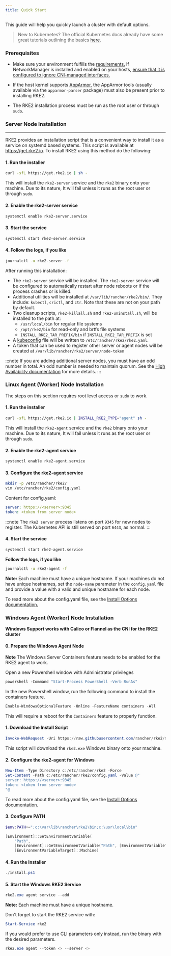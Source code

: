 ```yaml
---
title: Quick Start
---
```


This guide will help you quickly launch a cluster with default options.

> New to Kubernetes? The official Kubernetes docs already have some great tutorials outlining the basics [here](https://kubernetes.io/docs/tutorials/kubernetes-basics/).

### Prerequisites

- Make sure your environment fulfills the [requirements.](requirements.md)
If NetworkManager is installed and enabled on your hosts, [ensure that it is configured to ignore CNI-managed interfaces.](../known_issues.md#networkmanager)

- If the host kernel supports [AppArmor](https://apparmor.net/), the AppArmor tools (usually available via the `apparmor-parser` package) must also be present prior to installing RKE2.

- The RKE2 installation process must be run as the root user or through `sudo`.

### Server Node Installation
--------------
RKE2 provides an installation script that is a convenient way to install it as a service on systemd based systems. This script is available at https://get.rke2.io. To install RKE2 using this method do the following:

#### 1. Run the installer

```sh
curl -sfL https://get.rke2.io | sh -
```

This will install the `rke2-server` service and the `rke2` binary onto your machine. Due to its nature, It will fail unless it runs as the root user or through `sudo`.

#### 2. Enable the rke2-server service

```sh
systemctl enable rke2-server.service
```

#### 3. Start the service

```sh
systemctl start rke2-server.service
```

#### 4. Follow the logs, if you like

```sh
journalctl -u rke2-server -f
```

After running this installation:

* The `rke2-server` service will be installed. The `rke2-server` service will be configured to automatically restart after node reboots or if the process crashes or is killed.
* Additional utilities will be installed at `/var/lib/rancher/rke2/bin/`. They include: `kubectl`, `crictl`, and `ctr`. Note that these are not on your path by default.
* Two cleanup scripts, `rke2-killall.sh` and `rke2-uninstall.sh`, will be installed to the path at:
    - `/usr/local/bin` for regular file systems
    - `/opt/rke2/bin` for read-only and brtfs file systems
    - `INSTALL_RKE2_TAR_PREFIX/bin` if `INSTALL_RKE2_TAR_PREFIX` is set
* A [kubeconfig](https://kubernetes.io/docs/concepts/configuration/organize-cluster-access-kubeconfig/) file will be written to `/etc/rancher/rke2/rke2.yaml`.
* A token that can be used to register other server or agent nodes will be created at `/var/lib/rancher/rke2/server/node-token`

:::note
If you are adding additional server nodes, you must have an odd number in total. An odd number is needed to maintain quorum. See the [High Availability documentation](ha.md) for more details.
:::

### Linux Agent (Worker) Node Installation

The steps on this section requires root level access or `sudo` to work.

#### 1. Run the installer

```sh
curl -sfL https://get.rke2.io | INSTALL_RKE2_TYPE="agent" sh -
```

This will install the `rke2-agent` service and the `rke2` binary onto your machine. Due to its nature, It will fail unless it runs as the root user or through `sudo`.

#### 2. Enable the rke2-agent service

```sh
systemctl enable rke2-agent.service
```

#### 3. Configure the rke2-agent service

```sh
mkdir -p /etc/rancher/rke2/
vim /etc/rancher/rke2/config.yaml
```

Content for config.yaml:

```yaml
server: https://<server>:9345
token: <token from server node>
```

:::note
The `rke2 server` process listens on port `9345` for new nodes to register. The Kubernetes API is still served on port `6443`, as normal.
:::

#### 4. Start the service

```sh
systemctl start rke2-agent.service
```

**Follow the logs, if you like**

```sh
journalctl -u rke2-agent -f
```

**Note:** Each machine must have a unique hostname. If your machines do not have unique hostnames, set the `node-name` parameter in the `config.yaml` file and provide a value with a valid and unique hostname for each node.

To read more about the config.yaml file, see the [Install Options documentation.](configuration.md#configuration-file)

### Windows Agent (Worker) Node Installation
**Windows Support works with Calico or Flannel as the CNI for the RKE2 cluster**

#### 0. Prepare the Windows Agent Node
**Note** The Windows Server Containers feature needs to be enabled for the RKE2 agent to work.

Open a new Powershell window with Administrator privileges
```powershell
powershell -Command "Start-Process PowerShell -Verb RunAs"
```

In the new Powershell window, run the following command to install the containers feature.
```powershell
Enable-WindowsOptionalFeature -Online -FeatureName containers -All
```
This will require a reboot for the `Containers` feature to properly function.

#### 1. Download the Install Script
```powershell
Invoke-WebRequest -Uri https://raw.githubusercontent.com/rancher/rke2/master/install.ps1 -Outfile install.ps1
```
This script will download the `rke2.exe` Windows binary onto your machine.

#### 2. Configure the rke2-agent for Windows
```powershell
New-Item -Type Directory c:/etc/rancher/rke2 -Force
Set-Content -Path c:/etc/rancher/rke2/config.yaml -Value @"
server: https://<server>:9345
token: <token from server node>
"@
```

To read more about the config.yaml file, see the [Install Options documentation.](configuration.md#configuration-file)


#### 3. Configure PATH 
```powershell
$env:PATH+=";c:\var\lib\rancher\rke2\bin;c:\usr\local\bin"

[Environment]::SetEnvironmentVariable(
    "Path",
    [Environment]::GetEnvironmentVariable("Path", [EnvironmentVariableTarget]::Machine) + ";c:\var\lib\rancher\rke2\bin;c:\usr\local\bin",
    [EnvironmentVariableTarget]::Machine)
```
#### 4. Run the Installer
```powershell
./install.ps1
```

#### 5. Start the Windows RKE2 Service
```powershell
rke2.exe agent service --add
```
**Note:** Each machine must have a unique hostname. 

Don't forget to start the RKE2 service with:

```powershell
Start-Service rke2
```

If you would prefer to use CLI parameters only instead, run the binary with the desired parameters. 

```powershell
rke2.exe agent --token <> --server <>
```
